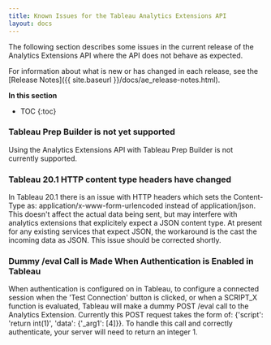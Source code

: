 ```yaml
---
title: Known Issues for the Tableau Analytics Extensions API
layout: docs
--- 
```


The following section describes some issues in the current release of the Analytics Extensions API where the API does not behave as expected.  

For information about what is new or has changed in each release, see the [Release Notes]({{ site.baseurl }}/docs/ae_release-notes.html).

**In this section**

* TOC
{:toc}


### Tableau Prep Builder is not yet supported

Using the Analytics Extensions API with Tableau Prep Builder is not currently supported.

### Tableau 20.1 HTTP content type headers have changed

In Tableau 20.1 there is an issue with HTTP headers which sets the Content-Type as: application/x-www-form-urlencoded instead of application/json. This doesn't affect the actual data being sent, but may interfere with analytics extensions that explicitely expect a JSON content type. At present for any existing services that expect JSON, the workaround is the cast the incoming data as JSON. This issue should be corrected shortly.

### Dummy /eval Call is Made When Authentication is Enabled in Tableau

When authentication is configured on in Tableau, to configure a connected session when the 'Test Connection' button is clicked, or when a SCRIPT_X function is evaluated, Tableau will make a dummy POST /eval call to the Analytics Extension.  Currently this POST request takes the form of: {'script': 'return int(1)', 'data': {'_arg1': [4]}}. To handle this call and correctly authenticate, your server will need to return an integer 1.

